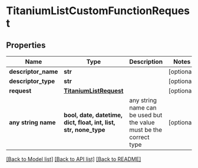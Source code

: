 # TitaniumListCustomFunctionRequest


## Properties
Name | Type | Description | Notes
------------ | ------------- | ------------- | -------------
**descriptor_name** | **str** |  | [optional] 
**descriptor_type** | **str** |  | [optional] 
**request** | [**TitaniumListRequest**](TitaniumListRequest.md) |  | [optional] 
**any string name** | **bool, date, datetime, dict, float, int, list, str, none_type** | any string name can be used but the value must be the correct type | [optional]

[[Back to Model list]](../README.md#documentation-for-models) [[Back to API list]](../README.md#documentation-for-api-endpoints) [[Back to README]](../README.md)


